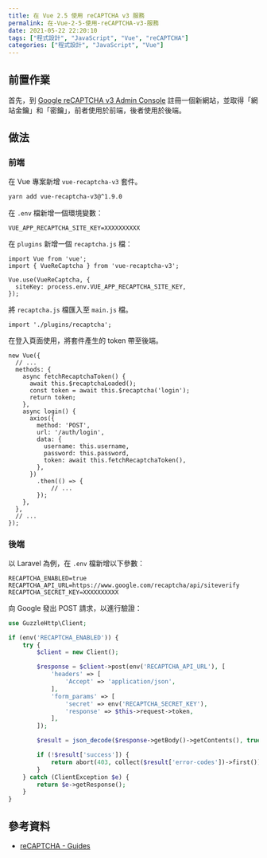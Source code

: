 ```yaml
---
title: 在 Vue 2.5 使用 reCAPTCHA v3 服務
permalink: 在-Vue-2-5-使用-reCAPTCHA-v3-服務
date: 2021-05-22 22:20:10
tags: ["程式設計", "JavaScript", "Vue", "reCAPTCHA"]
categories: ["程式設計", "JavaScript", "Vue"]
---
```


## 前置作業

首先，到 [Google reCAPTCHA v3 Admin Console](https://www.google.com/recaptcha/admin/create) 註冊一個新網站，並取得「網站金鑰」和「密鑰」，前者使用於前端，後者使用於後端。

## 做法

### 前端

在 Vue 專案新增 `vue-recaptcha-v3` 套件。

```BASH
yarn add vue-recaptcha-v3@^1.9.0
```

在 `.env` 檔新增一個環境變數：

```ENV
VUE_APP_RECAPTCHA_SITE_KEY=XXXXXXXXXX
```

在 `plugins` 新增一個 `recaptcha.js` 檔：

```JS
import Vue from 'vue';
import { VueReCaptcha } from 'vue-recaptcha-v3';

Vue.use(VueReCaptcha, {
  siteKey: process.env.VUE_APP_RECAPTCHA_SITE_KEY,
});
```

將 `recaptcha.js` 檔匯入至 `main.js` 檔。

```JS
import './plugins/recaptcha';
```

在登入頁面使用，將套件產生的 token 帶至後端。

```JS
new Vue({
  // ...
  methods: {
    async fetchRecaptchaToken() {
      await this.$recaptchaLoaded();
      const token = await this.$recaptcha('login');
      return token;
    },
    async login() {
      axios({
        method: 'POST',
        url: '/auth/login',
        data: {
          username: this.username,
          password: this.password,
          token: await this.fetchRecaptchaToken(),
        },
      })
        .then(() => {
            // ...
        });
    },
  },
  // ...
});
```

### 後端

以 Laravel 為例，在 `.env` 檔新增以下參數：

```ENV
RECAPTCHA_ENABLED=true
RECAPTCHA_API_URL=https://www.google.com/recaptcha/api/siteverify
RECAPTCHA_SECRET_KEY=XXXXXXXXXX
```

向 Google 發出 POST 請求，以進行驗證：

```PHP
use GuzzleHttp\Client;

if (env('RECAPTCHA_ENABLED')) {
    try {
        $client = new Client();

        $response = $client->post(env('RECAPTCHA_API_URL'), [
            'headers' => [
                'Accept' => 'application/json',
            ],
            'form_params' => [
                'secret' => env('RECAPTCHA_SECRET_KEY'),
                'response' => $this->request->token,
            ],
        ]);

        $result = json_decode($response->getBody()->getContents(), true);

        if (!$result['success']) {
            return abort(403, collect($result['error-codes'])->first());
        }
    } catch (ClientException $e) {
        return $e->getResponse();
    }
}
```

## 參考資料

- [reCAPTCHA - Guides](https://developers.google.com/recaptcha/intro)
